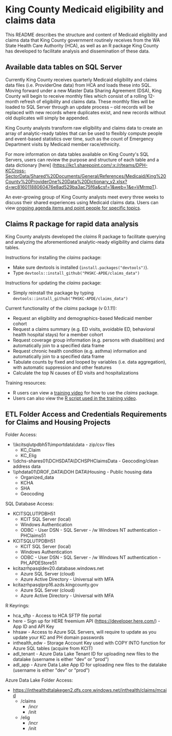 # King County Medicaid eligibility and claims data
This README describes the structure and content of Medicaid eligibility and claims data that King County government routinely receives from the WA State Health Care Authority (HCA), as well as an R package King County has developed to facilitate analysis and dissemination of these data.

## Available data tables on SQL Server
Currently King County receives quarterly Medicaid eligibility and claims data files (i.e. ProviderOne data) from HCA and loads these into SQL. Moving forward under a new Master Data Sharing Agreement (DSA), King County will begin to receive monthly files which consist of a rolling 12-month refresh of eligibility and claims data. These monthly files will be loaded to SQL Server through an update process – old records will be replaced with new records where duplicates exist, and new records without old duplicates will simply be appended.

King County analysts transform raw eligibility and claims data to create an array of analytic-ready tables that can be used to flexibly compute people and event-based statistics over time, such as the count of Emergency Department visits by Medicaid member race/ethnicity.

For more information on data tables available on King County's SQL Servers, users can review the purpose and structure of each table and a data dictionary [here] (https://kc1.sharepoint.com/:x:/r/teams/DPH-KCCross-SectorData/Shared%20Documents/General/References/Medicaid/King%20County%20ProviderOne%20Data%20Dictionary_v2.xlsx?d=wc81601188060476e8ad529ba3ac75f6a&csf=1&web=1&e=VMrmpT).

An ever-growing group of King County analysts meet every three weeks to discuss their shared experiences using Medicaid claims data. Users can view [ongoing agenda items and point people for specific topics](https://kc1-my.sharepoint.com/:x:/r/personal/eli_kern_kingcounty_gov/Documents/Shared%20with%20Everyone/PH-DCHS%20Healthcare%20Data%20Meetings.xlsx?d=w632b8ab629f34250ab2dbe4bdf52405e&csf=1&e=GWeyLm).

## Claims R package for rapid data analysis
King County analysts developed the *claims* R package to facilitate querying and analyzing the aforementioned analytic-ready eligibility and claims data tables.

Instructions for installing the *claims* package:
- Make sure devtools is installed (`install.packages("devtools")`).
- Type `devtools::install_github("PHSKC-APDE/claims_data")`

Instructions for updating the *claims* package:
- Simply reinstall the package by typing `devtools::install_github("PHSKC-APDE/claims_data")`

Current functionality of the *claims* package (v 0.1.11):
- Request an eligibility and demographics-based Medicaid member cohort
- Request a claims summary (e.g. ED visits, avoidable ED, behavioral health hospital stays) for a member cohort
- Request coverage group information (e.g. persons with disabilities) and automatically join to a specified data frame
- Request chronic health condition (e.g. asthma) information and automatically join to a specified data frame
- Tabulate counts by fixed and looped by variables (i.e. data aggregation), with automatic suppression and other features
- Calculate the top N causes of ED visits and hospitalizations

Training resources:
- R users can view a [training video](https://kc1-my.sharepoint.com/:v:/r/personal/eli_kern_kingcounty_gov/Documents/Shared%20with%20Everyone/Medicaid%20R%20Package%20Training_2018.mp4?csf=1&e=3OydL9) for how to use the *claims* package.
- Users can also view the [R script used in the training video](https://github.com/PHSKC-APDE/Medicaid/blob/main/Medicaid%20package%20orientation.R).

## ETL Folder Access and Credentials Requirements for Claims and Housing Projects
Folder Access:
- \\\\kcitsqlutpdbh51\importdata\data - zip/csv files
  - KC_Claim
  - KC_Elig
- \\\\dchs-shares01\DCHSDATA\DCHSPHClaimsData - Geocoding/clean address data
- \\\\phdata01\DROF_DATA\DOH DATA\Housing - Public housing data
  - Organized_data
  - KCHA
  - SHA
  - Geocoding
  
SQL Database Access:
- KCITSQLUTPDBH51
  - KCIT SQL Server (local)
  - Windows Authentication
  - ODBC - User DSN - SQL Server - /w Windows NT authentication - PHClaims51
 - KCITSQLUTPDBH51
   - KCIT SQL Server (local)
   - Windows Authentication
   - ODBC - User DSN - SQL Server - /w Windows NT authentication - PH_APDEStore51
 - kcitazrhpasqldev20.database.windows.net
   - Azure SQL Server (cloud)
   - Azure Active Directory - Universal with MFA
 - kcitazrhpasqlprp16.azds.kingcounty.gov
   - Azure SQL Server (cloud)
   - Azure Active Directory - Universal with MFA

R Keyrings:
- hca_sftp - Access to HCA SFTP file portal
- here - Sign up for HERE freemium API (https://developer.here.com/) -  App ID and API Key
- hhsaw - Access to Azure SQL Servers, will require to update as you update your KC and PH domain passwords
- inthealth_edw - Storage Account Key used with COPY INTO function for Azure SQL tables (acquire from KCIT)
- adl_tenant - Azure Data Lake Tenant ID for uploading new files to the datalake (username is either "dev" or "prod")
- adl_app - Azure Data Lake App ID for uploading new files to the datalake (username is either "dev" or "prod")
 
Azure Data Lake Folder Access:
- https://inthealthdtalakegen2.dfs.core.windows.net/inthealth/claims/mcaid
  - /claims
    - /incr
    - /init
  - /elig
    - /incr
    - /init
